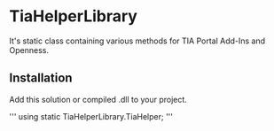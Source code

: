 # TiaHelperLibrary

It's static class containing various methods for TIA Portal Add-Ins and Openness.

## Installation

Add this solution or compiled .dll to your project.

'''
using static TiaHelperLibrary.TiaHelper;
'''
